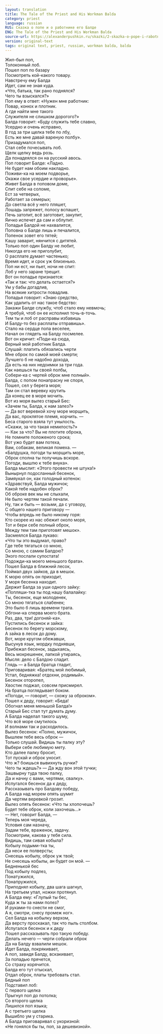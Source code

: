 ```yaml
---
layout: translation
title: The Tale of the Priest and His Workman Balda
category: priest
language: russian
RUS: Сказка о попе и о работнике его Балде
ENG: The Tale of the Priest and His Workman Balda
source-url: https://alexanderpushkin.ru/skazki/2-skazka-o-pope-i-rabotnike-ego-balde.html
version: original-text
tags: original text, priest, russian, workman balda, balda
---
```


Жил-был поп,<br>
Толоконный лоб.<br>
Пошел поп по базару<br>
Посмотреть кой-какого товару.<br>
Навстречу ему Балда<br>
Идет, сам не зная куда.<br>
«Что, батька, так рано поднялся?<br>
Чего ты взыскался?»<br>
Поп ему в ответ: «Нужен мне работник:<br>
Повар, конюх и плотник.<br>
А где найти мне такого<br>
Служителя не слишком дорогого?»<br>
Балда говорит: «Буду служить тебе славно,<br>
Усердно и очень исправно,<br>
В год за три щелка тебе по лбу,<br>
Есть же мне давай вареную полбу».<br>
Призадумался поп,<br>
Стал себе почесывать лоб.<br>
Щелк щелку ведь розь.<br>
Да понадеялся он на русский авось.<br>
Поп говорит Балде: «Ладно.<br>
Не будет нам обоим накладно.<br>
Поживи-ка на моем подворье,<br>
Окажи свое усердие и проворье».<br>
Живет Балда в поповом доме,<br>
Спит себе на соломе,<br>
Ест за четверых,<br>
Работает за семерых;<br>
До светла всё у него пляшет,<br>
Лошадь запряжет, полосу вспашет,<br>
Печь затопит, всё заготовит, закупит,<br>
Яичко испечет да сам и облупит.<br>
Попадья Балдой не нахвалится,<br>
Поповна о Балде лишь и печалится,<br>
Попенок зовет его тятей;<br>
Кашу заварит, нянчится с дитятей.<br>
Только поп один Балду не любит,<br>
Никогда его не приголубит,<br>
О расплате думает частенько;<br>
Время идет, и срок уж близенько.<br>
Поп ни ест, ни пьет, ночи не спит:<br>
Лоб у него заране трещит.<br>
Вот он попадье признается:<br>
«Так и так: что делать остается?»<br>
Ум у бабы догадлив,<br>
На всякие хитрости повадлив.<br>
Попадья говорит: «Знаю средство,<br>
Как удалить от нас такое бедство:<br>
Закажи Балде службу, чтоб стало ему невмочь;<br>
А требуй, чтоб он ее исполнил точь-в-точь.<br>
Тем ты и лоб от расправы избавишь<br>
И Балду-то без расплаты отправишь».<br>
Стало на сердце попа веселее,<br>
Начал он глядеть на Балду посмелее. <br>
Вот он кричит: «Поди-ка сюда,<br>
Верный мой работник Балда.<br>
Слушай: платить обязались черти<br>
Мне оброк по самой моей смерти;<br>
Лучшего б не надобно дохода,<br>
Да есть на них недоимки за три года.<br>
Как наешься ты своей полбы,<br>
Собери-ка с чертей оброк мне полный».<br>
Балда, с попом понапрасну не споря,<br>
Пошел, сел у берега моря;<br>
Там он стал веревку крутить<br>
Да конец ее в море мочить.<br>
Вот из моря вылез старый Бес:<br>
«Зачем ты, Балда, к нам залез?»<br>
— Да вот веревкой хочу море морщить,<br>
Да вас, проклятое племя, корчить. —<br>
Беса старого взяла тут унылость.<br>
«Скажи, за что такая немилость?»<br>
— Как за что? Вы не плотите оброка,<br>
Не помните положеного срока;<br>
Вот ужо будет вам потеха,<br>
Вам, собакам, великая помеха. —<br>
«Балдушка, погоди ты морщить море,<br>
Оброк сполна ты получишь вскоре.<br>
Погоди, вышлю к тебе внука».<br>
Балда мыслит: «Этого провести не штука!»<br>
Вынырнул подосланный бесенок,<br>
Замяукал он, как голодный котенок:<br>
«Здравствуй, Балда мужичок;<br>
Какой тебе надобен оброк?<br>
Об оброке век мы не слыхали,<br>
Не было чертям такой печали.<br>
Ну, так и быть — возьми, да с уговору,<br>
С общего нашего приговору —<br>
Чтобы впредь не было никому горя:<br>
Кто скорее из нас обежит около моря,<br>
Тот и бери себе полный оброк,<br>
Между тем там приготовят мешок».<br>
Засмеялся Балда лукаво:<br>
«Что ты это выдумал, право?<br>
Где тебе тягаться со мною,<br>
Со мною, с самим Балдою?<br>
Экого послали супостата!<br>
Подожди-ка моего меньшого брата».<br>
Пошел Балда в ближний лесок,<br>
Поймал двух зайков, да в мешок.<br>
К морю опять он приходит,<br>
У моря бесенка находит.<br>
Держит Балда за уши одного зайку:<br>
«Попляши-тка ты под нашу балалайку:<br>
Ты, бесенок, еще молоденек,<br>
Со мною тягаться слабенек;<br>
Это было б лишь времени трата.<br>
Обгони-ка сперва моего брата.<br>
Раз, два, три! догоняй-ка».<br>
Пустились бесенок и зайка:<br>
Бесенок по берегу морскому,<br>
А зайка в лесок до дому.<br>
Вот, море кругом обежавши,<br>
Высунув язык, мордку поднявши,<br>
Прибежал бесенок, задыхаясь,<br>
Весь мокрешенек, лапкой утираясь,<br>
Мысля: дело с Балдою сладит.<br>
Глядь — а Балда братца гладит,<br>
Приговаривая: «Братец мой любимый,<br>
Устал, бедняжка! отдохни, родимый».<br>
Бесенок оторопел,<br>
Хвостик поджал, совсем присмирел.<br>
На братца поглядывает боком.<br>
«Погоди, — говорит, — схожу за оброком».<br>
Пошел к деду, говорит: «Беда!<br>
Обогнал меня меньшой Балда!»<br>
Старый Бес стал тут думать думу.<br>
А Балда наделал такого шуму,<br>
Что всё море смутилось<br>
И волнами так и расходилось.<br>
Вылез бесенок: «Полно, мужичок,<br>
Вышлем тебе весь оброк —<br>
Только слушай. Видишь ты палку эту?<br>
Выбери себе любимую мету.<br>
Кто далее палку бросит,<br>
Тот пускай и оброк уносит.<br>
Что ж? боишься вывихнуть ручки?<br>
Чего ты ждешь?» — Да жду вон этой тучки;<br>
Зашвырну туда твою палку,<br>
Да и начну с вами, чертями, свалку».<br>
Испугался бесенок да к деду,<br>
Рассказывать про Балдову победу,<br>
А Балда над морем опять шумит<br>
Да чертям веревкой грозит.<br>
Вылез опять бесенок: «Что ты хлопочешь?<br>
Будет тебе оброк, коли захочешь...»<br>
— Нет, говорит Балда, —<br>
Теперь моя череда,<br>
Условия сам назначу,<br>
Задам тебе, враженок, задачу.<br>
Посмотрим, какова у тебя сила.<br>
Видишь, там сивая кобыла?<br>
Кобылу подыми-тка ты,<br>
Да неси ее полверсты;<br>
Снесешь кобылу, оброк уж твой;<br>
Не снесешь кобылы, ан будет он мой. —<br>
Бедненькой бес<br>
Под кобылу подлез,<br>
Понатужился,<br>
Понапружился,<br>
Приподнял кобылу, два шага шагнул,<br>
На третьем упал, ножки протянул.<br>
А Балда ему: «Глупый ты бес,<br>
Куда ж ты за нами полез?<br>
И руками-то снести не смог,<br>
А я, смотри, снесу промеж ног».<br>
Сел Балда на кобылку верхом,<br>
Да версту проскакал, так что пыль столбом.<br>
Испугался бесенок и к деду<br>
Пошел рассказывать про такую победу.<br>
Делать нечего — черти собрали оброк<br>
Да на Балду взвалили мешок.<br>
Идет Балда, покрякивает,<br>
А поп, завидя Балду, вскакивает,<br>
За попадью прячется,<br>
Со страху корячится.<br>
Балда его тут отыскал,<br>
Отдал оброк, платы требовать стал.<br>
Бедный поп<br>
Подставил лоб:<br>
С первого щелка<br>
Прыгнул поп до потолка;<br>
Со второго щелка<br>
Лишился поп языка;<br>
А с третьего щелка<br>
Вышибло ум у старика.<br>
А Балда приговаривал с укоризной:<br>
«Не гонялся бы ты, поп, за дешевизной».<br>